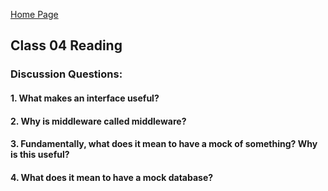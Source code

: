 [Home Page](https://sueduclos.github.io/reading-notes/)

## Class 04 Reading

### Discussion Questions:

#### 1. What makes an interface useful?

#### 2. Why is middleware called middleware?

#### 3. Fundamentally, what does it mean to have a mock of something? Why is this useful?
 
#### 4. What does it mean to have a mock database?
